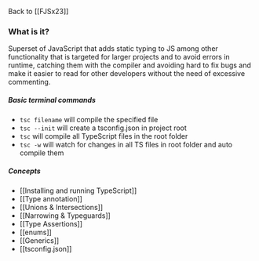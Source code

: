 Back to [[FJSx23]]
### What is it?
Superset of JavaScript that adds static typing to JS among other functionality that is targeted for larger projects and to avoid errors in runtime, catching them with the compiler and avoiding hard to fix bugs and make it easier to read for other developers without the need of excessive commenting. 
##### Basic terminal commands
- `tsc filename` will compile the specified file
- `tsc --init` will create a tsconfig.json in project root
- `tsc` will compile all TypeScript files in the root folder
- `tsc -w` will watch for changes in all TS files in root folder and auto compile them
##### Concepts
- [[Installing and running TypeScript]]
- [[Type annotation]]
- [[Unions & Intersections]]
- [[Narrowing & Typeguards]]
- [[Type Assertions]]
- [[enums]]
- [[Generics]]
- [[tsconfig.json]]